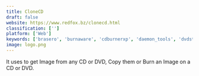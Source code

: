 ```yaml
---
title: CloneCD
draft: false 
website: https://www.redfox.bz/clonecd.html
classification: ['']
platform: ['Web']
keywords: ['brasero', 'burnaware', 'cdburnerxp', 'daemon_tools', 'dvdstyler', 'free_dvd_iso_maker', 'isoburn', 'infrarecorder', 'k3b', 'magiciso', 'nero_burning_rom', 'roxio_creator', 'ultraiso', 'virtual_clonedrive', 'wincdemu', 'winiso', 'winmount', 'xfburn']
image: logo.png
---
```

It uses to get Image from any CD or DVD, Copy them or Burn an Image on a CD or DVD.